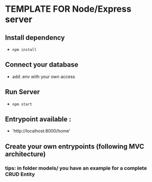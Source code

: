 # TEMPLATE FOR Node/Express server

## Install dependency 
- ```npm install```

## Connect your database
- add .env with your own access

## Run Server 
- ```npm start```

## Entrypoint available :
- 'http://localhost:8000/home'

## Create your own entrypoints (following MVC architecture)

### tips: in folder models/ you have an example for a complete CRUD Entity
